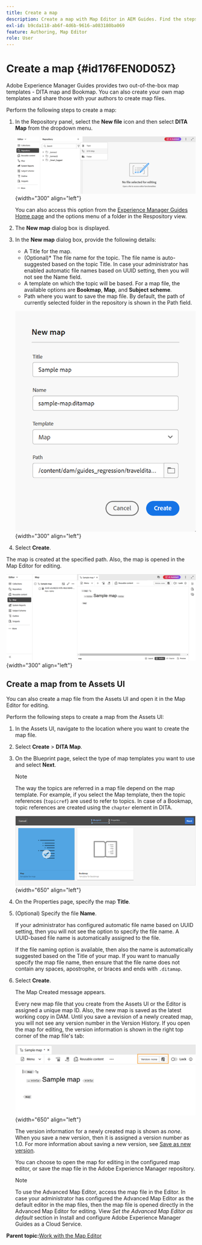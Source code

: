```yaml
---
title: Create a map
description: Create a map with Map Editor in AEM Guides. Find the steps to create a map file based on a map template.
exl-id: b9cda118-ab6f-4d6b-9616-a083180ba069
feature: Authoring, Map Editor
role: User
---
```

# Create a map {#id176FEN0D05Z}

Adobe Experience Manager Guides provides two out-of-the-box map templates - DITA map and Bookmap. You can also create your own map templates and share those with your authors to create map files.

Perform the following steps to create a map:

1. In the Repository panel, select the **New file** icon and then select **DITA Map** from the dropdown menu. 

    ![](images/create-map-options.png){width="300" align="left"}

    You can also access this option from the [Experience Manager Guides Home page](./intro-home-page.md) and the options menu of a folder in the Respository view. 

2. The **New map** dialog box is displayed.
    
3. In the **New map** dialog box, provide the following details:
    - A Title for the map.
    - \(Optional\)* The file name for the topic. The file name is auto-suggested based on the topic Title. In case your administrator has enabled automatic file names based on UUID setting, then you will not see the Name field.
    - A template on which the topic will be based. For a map file, the available options are **Bookmap**, **Map**, and **Subject scheme**.
    - Path where you want to save the map file. By default, the path of currently selected folder in the repository is shown in the Path field.

    ![](images/new-map-dialog.png){width="300" align="left"}

    
4. Select **Create**. 
    
The map is created at the specified path. Also, the map is opened in the Map Editor for editing.

![](images/map-file-in-map-editor.png){width="300" align="left"}

## Create a map from te Assets UI

You can also create a map file from the Assets UI and open it in the Map Editor for editing. 

Perform the following steps to create a map from the Assets UI:

1.  In the Assets UI, navigate to the location where you want to create the map file.

1.  Select **Create** \> **DITA Map**.

1.  On the Blueprint page, select the type of map templates you want to use and select **Next**.

    >[!NOTE]
    >
    > The way the topics are referred in a map file depend on the map template. For example, if you select the Map template, then the topic references \(`topicref`\) are used to refer to topics. In case of a Bookmap, topic references are created using the `chapter` element in DITA.

    ![](images/map-template.png){width="650" align="left"}

1.  On the Properties page, specify the map **Title**.

1.  \(Optional\) Specify the file **Name**.

    If your administrator has configured automatic file name based on UUID setting, then you will not see the option to specify the file name. A UUID-based file name is automatically assigned to the file.

    If the file naming option is available, then also the name is automatically suggested based on the Title of your map. If you want to manually specify the map file name, then ensure that the file name does not contain any spaces, apostrophe, or braces and ends with `.ditamap`.

1.  Select **Create**.

    The Map Created message appears.

    Every new map file that you create from the Assets UI or the Editor is assigned a unique map ID. Also, the new map is saved as the latest working copy in DAM. Until you save a revision of a newly created map, you will not see any version number in the Version History. If you open the map for editing, the version information is shown in the right top corner of the map file's tab:

    ![](images/first-version-map-none.png){width="650" align="left"}

    The version information for a newly created map is shown as *none*. When you save a new version, then it is assigned a version number as 1.0. For more information about saving a new version, see [Save as new version](web-editor-features.md#save-as-new-version).

    You can choose to open the map for editing in the configured map editor, or save the map file in the Adobe Experience Manager repository.

    >[!NOTE]
    >
    > To use the Advanced Map Editor, access the map file in the Editor. In case your administrator has configured the Advanced Map Editor as the default editor in the map files, then the map file is opened directly in the Advanced Map Editor for editing. View *Set the Advanced Map Editor as default* section in Install and configure Adobe Experience Manager Guides as a Cloud Service.






**Parent topic:**[Work with the Map Editor](map-editor.md)
